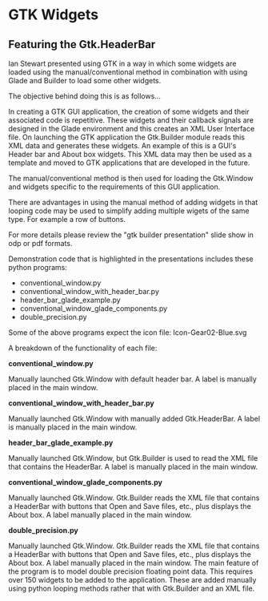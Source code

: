 # GTK Widgets

## Featuring the Gtk.HeaderBar

Ian Stewart presented using GTK in a way in which some widgets are loaded using the manual/conventional method in combination 
with using Glade and Builder to load some other widgets.

The objective behind doing this is as follows...

In creating a GTK GUI application, the creation of some widgets and their associated code is repetitive. These widgets and their callback 
signals are designed in the Glade environment and this creates an XML User Interface file. On launching the GTK application 
the Gtk.Builder module reads this XML data and generates these widgets. An example of this is a GUI's Header bar and About box widgets. 
This XML data may then be used as a template and moved to GTK applications that are developed in the future.

The manual/conventional method is then used for loading the Gtk.Window and widgets specific to the requirements of this GUI application.

There are advantages in using the manual method of adding widgets in that looping code may be used to simplify adding multiple wigets 
of the same type. For example a row of buttons.

For more details please review the "gtk builder presentation" slide show in odp or pdf formats.

Demonstration code that is highlighted in the presentations includes these python programs:

* conventional_window.py
* conventional_window_with_header_bar.py
* header_bar_glade_example.py
* conventional_window_glade_components.py
* double_precision.py 

Some of the above programs expect the icon file: Icon-Gear02-Blue.svg

A breakdown of the functionality of each file:

**conventional_window.py**

Manually launched Gtk.Window with default header bar. A label is manually placed in the main window.

**conventional_window_with_header_bar.py**

Manually launched Gtk.Window with manually added Gtk.HeaderBar. A label is manually placed in the main window.

**header_bar_glade_example.py**

Manually launched Gtk.Window, but Gtk.Builder is used to read the XML file that contains the HeaderBar. A label is manually placed in 
the main window.

**conventional_window_glade_components.py**

Manually launched Gtk.Window. Gtk.Builder reads the XML file that contains a HeaderBar with buttons that Open and Save files, etc., 
plus displays the About box. A label manually placed in the main window.

**double_precision.py**

Manually launched Gtk.Window. Gtk.Builder reads the XML file that contains a HeaderBar with buttons that Open and Save files, etc., 
plus displays the About box. A label manually placed in the main window. The main feature of the program is to model double precision 
floating point data. This requires over 150 widgets to be added to the application. These are added manually using python looping 
methods rather that with Gtk.Builder and an XML file.
